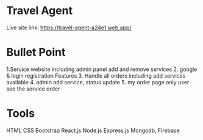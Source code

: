 # Travel Agent

Live site link:  https://travel-agent-a24e1.web.app/

# Bullet Point
1.Service website including admin panel add and remove services 
2. google & login registration Features
3. Handle all orders including add services available 
4. admin add service, status update 
5. my order page only user see the service order


# Tools
HTML
CSS 
Bootstrap 
React.js 
Node.js 
Express.js 
Mongodb, Firebase

